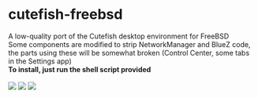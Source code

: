 # cutefish-freebsd
A low-quality port of the Cutefish desktop environment for FreeBSD<br>
Some components are modified to strip NetworkManager and BlueZ code, the parts using these will be somewhat broken (Control Center, some tabs in the Settings app)<br>
<b>To install, just run the shell script provided</b><br><br>
<img src="https://i.ibb.co/483bHgw/2022-10-13-204937-1920x1080-scrot.png"></img>
<img src="https://i.ibb.co/vc1n0rW/2022-10-13-181657-1920x1080-scrot.png"></img>
<img src="https://i.ibb.co/QY1BCMs/2022-10-15-084053-1920x1080-scrot.png"></img>
